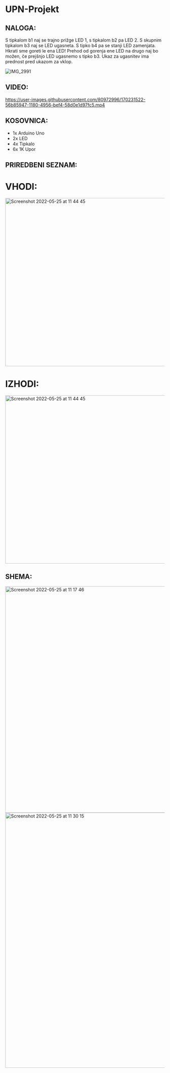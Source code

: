 # UPN-Projekt

## NALOGA: 

S tipkalom b1 naj se trajno prižge LED 1, s tipkalom b2 pa LED 2. S skupnim tipkalom b3 naj se LED ugasneta. S tipko b4 pa se stanji LED zamenjata. Hkrati sme goreti le ena LED! Prehod od gorenja ene LED na drugo naj bo možen, če prejšnjo LED ugasnemo s tipko b3. Ukaz za ugasnitev ima prednost pred ukazom za vklop.

![IMG_2991](https://user-images.githubusercontent.com/80972996/166657245-f743011c-8307-4142-9295-a192f9777087.jpeg)

## VIDEO:
https://user-images.githubusercontent.com/80972996/170231522-56b85947-1180-4956-bef4-58d0e1d97fc5.mp4



## KOSOVNICA:

* 1x Arduino Uno
* 2x LED 
* 4x Tipkalo
* 6x 1K Upor

## PRIREDBENI SEZNAM:

# VHODI:
<img width="532" alt="Screenshot 2022-05-25 at 11 44 45" src="https://user-images.githubusercontent.com/80972996/170233663-12a09204-57c0-4776-8194-ad28de8db2fd.png">

# IZHODI:
<img width="532" alt="Screenshot 2022-05-25 at 11 44 45" src="https://user-images.githubusercontent.com/80972996/170234100-05f562dd-778d-41e5-ae35-f07a36fd2621.png">


## SHEMA:
<img width="716" alt="Screenshot 2022-05-25 at 11 17 46" src="https://user-images.githubusercontent.com/80972996/170230559-c69df2c2-79fc-47e9-aeda-120131517063.png">
<img width="807" alt="Screenshot 2022-05-25 at 11 30 15" src="https://user-images.githubusercontent.com/80972996/170230565-b343a034-82f9-4758-b8cf-842e0121577b.png">

